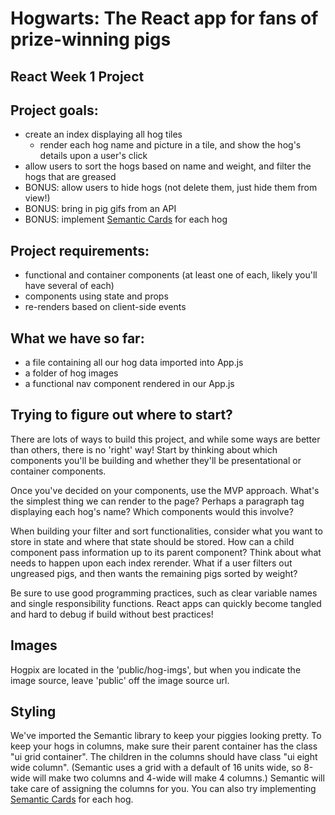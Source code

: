 # Hogwarts: The React app for fans of prize-winning pigs

## React Week 1 Project

## Project goals:
  - create an index displaying all hog tiles
    - render each hog name and picture in a tile, and show the hog's details upon a user's click
  - allow users to sort the hogs based on name and weight, and filter the hogs that are greased
  - BONUS: allow users to hide hogs (not delete them, just hide them from view!)
  - BONUS: bring in pig gifs from an API
  - BONUS: implement [Semantic Cards](https://semantic-ui.com/views/card.html) for each hog

## Project requirements:
  - functional and container components (at least one of each, likely you'll have several of each)
  - components using state and props
  - re-renders based on client-side events

## What we have so far:
  - a file containing all our hog data imported into App.js
  - a folder of hog images
  - a functional nav component rendered in our App.js


## Trying to figure out where to start?
  There are lots of ways to build this project, and while some ways are better than others, there is no 'right' way! Start by thinking about which components you'll be building and whether they'll be presentational or container components.

  Once you've decided on your components, use the MVP approach. What's the simplest thing we can render to the page? Perhaps a paragraph tag displaying each hog's name? Which components would this involve?

  When building your filter and sort functionalities, consider what you want to store in state and where that state should be stored. How can a child component pass information up to its parent component? Think about what needs to happen upon each index rerender. What if a user filters out ungreased pigs, and then wants the remaining pigs sorted by weight?  

  Be sure to use good programming practices, such as clear variable names and single responsibility functions. React apps can quickly become tangled and hard to debug if build without best practices!

## Images
  Hogpix are located in the 'public/hog-imgs', but when you indicate the image source, leave 'public' off the image source url.

## Styling
  We've imported the Semantic library to keep your piggies looking pretty. To keep your hogs in columns, make sure their parent container has the class "ui grid container". The children in the columns should have class "ui eight wide column". (Semantic uses a grid with a default of 16 units wide, so 8-wide will make two columns and 4-wide will make 4 columns.) Semantic will take care of assigning the columns for you. You can also try implementing [Semantic Cards](https://semantic-ui.com/views/card.html) for each hog.

